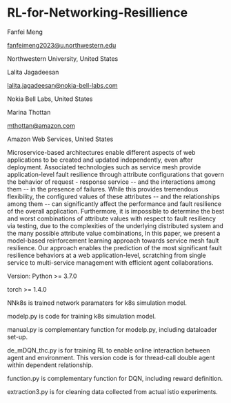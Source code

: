# RL-for-Networking-Resillience
Fanfei Meng	

fanfeimeng2023@u.northwestern.edu		

Northwestern University, United States

Lalita Jagadeesan	

lalita.jagadeesan@nokia-bell-labs.com

Nokia Bell Labs, United States

Marina Thottan	

mthottan@amazon.com

Amazon Web Services, United States

Microservice-based architectures enable different aspects of web applications to be created and updated independently, even after deployment. Associated technologies such as service mesh provide application-level fault resilience through attribute configurations that govern the behavior of request - response service -- and the interactions among them -- in the presence of failures. While this provides tremendous flexibility, the configured values of these attributes -- and the relationships among them -- can significantly affect the performance and fault resilience of the overall application. Furthermore, it is impossible to determine the best and worst combinations of attribute values with respect to fault resiliency via testing, due to the complexities of the underlying distributed system and the many possible attribute value combinations,  In this paper, we present a model-based reinforcement learning approach towards  service mesh fault resilience.  Our approach enables the prediction of the most significant fault resilience behaviors at a web application-level, scratching from single service to multi-service management with efficient agent collaborations.

Version:
Python >= 3.7.0

torch >= 1.4.0

NNk8s is trained network paramaters for k8s simulation model.

modelp.py is code for training k8s simulation model.

manual.py is complementary function for modelp.py, including dataloader set-up.

de_mDQN_thc.py is for training RL to enable online interaction between agent and environment. This version code is for thread-call double agent within dependent relationship.

function.py is complementary function for DQN, including reward definition.

extraction3.py is for cleaning data collected from actual istio experiments.
